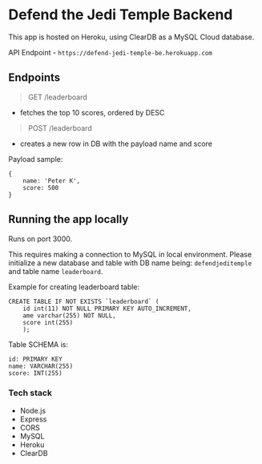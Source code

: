 # Defend the Jedi Temple Backend

This app is hosted on Heroku, using ClearDB as a MySQL Cloud database.

API Endpoint - `https://defend-jedi-temple-be.herokuapp.com`

## Endpoints

> GET /leaderboard

- fetches the top 10 scores, ordered by DESC

> POST /leaderboard

- creates a new row in DB with the payload name and score

Payload sample:

```
{
    name: 'Peter K',
    score: 500
}
```

## Running the app locally

Runs on port 3000.

This requires making a connection to MySQL in local environment. Please initialize a new database and table with DB name being: `defendjeditemple` and table name `leaderboard`.

Example for creating leaderboard table:

```
CREATE TABLE IF NOT EXISTS `leaderboard` (
    id int(11) NOT NULL PRIMARY KEY AUTO_INCREMENT,
    ame varchar(255) NOT NULL,
    score int(255)
    );
```

Table SCHEMA is:

```
id: PRIMARY KEY
name: VARCHAR(255)
score: INT(255)
```

### Tech stack

- Node.js
- Express
- CORS
- MySQL
- Heroku
- ClearDB
